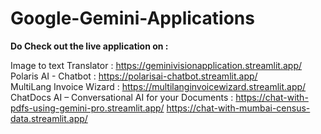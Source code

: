 # Google-Gemini-Applications

**Do Check out the live application on :**

Image to text Translator : https://geminivisionapplication.streamlit.app/  <br>
Polaris AI - Chatbot : https://polarisai-chatbot.streamlit.app/  <br>
MultiLang Invoice Wizard : https://multilanginvoicewizard.streamlit.app/ <br>
ChatDocs AI – Conversational AI for your Documents : https://chat-with-pdfs-using-gemini-pro.streamlit.app/
https://chat-with-mumbai-census-data.streamlit.app/
